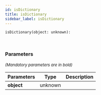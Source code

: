 ```yaml
---
id: isDictionary
title: isDictionary
sidebar_label: isDictionary
---
```


```tsx
isDictionary(object: unknown): 
```
<br/>



### Parameters

<font size="2"><i>(Mandatory parameters are in bold)</i></font>

| Parameters | Type | Description |
| --------- | ---- | ----------- |
| **object** | unknown |  |
